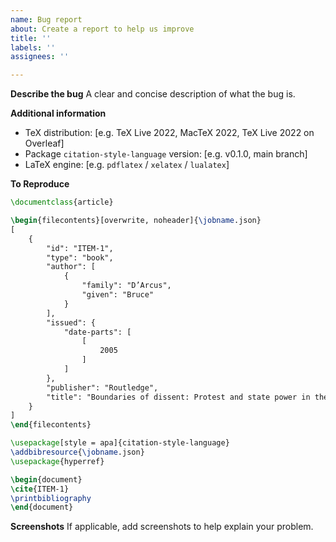 ```yaml
---
name: Bug report
about: Create a report to help us improve
title: ''
labels: ''
assignees: ''

---
```


**Describe the bug**
A clear and concise description of what the bug is.

**Additional information**
- TeX distribution: [e.g. TeX Live 2022, MacTeX 2022, TeX Live 2022 on Overleaf]
- Package `citation-style-language` version: [e.g. v0.1.0, main branch]
- LaTeX engine: [e.g. `pdflatex` / `xelatex` / `lualatex`]

**To Reproduce**
```tex
\documentclass{article}

\begin{filecontents}[overwrite, noheader]{\jobname.json}
[
    {
        "id": "ITEM-1",
        "type": "book",
        "author": [
            {
                "family": "D’Arcus",
                "given": "Bruce"
            }
        ],
        "issued": {
            "date-parts": [
                [
                    2005
                ]
            ]
        },
        "publisher": "Routledge",
        "title": "Boundaries of dissent: Protest and state power in the media age"
    }
]
\end{filecontents}

\usepackage[style = apa]{citation-style-language}
\addbibresource{\jobname.json}
\usepackage{hyperref}

\begin{document}
\cite{ITEM-1}
\printbibliography
\end{document}
```

**Screenshots**
If applicable, add screenshots to help explain your problem.
